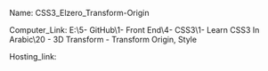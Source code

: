 
Name: CSS3_Elzero_Transform-Origin

Computer_Link: E:\5- GitHub\1- Front End\4- CSS3\1- Learn CSS3 In Arabic\20 - 3D Transform - Transform Origin, Style

Hosting_link:


